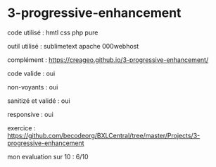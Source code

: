 # 3-progressive-enhancement

code utilisé : hmtl css php pure

outil utilisé : sublimetext apache 000webhost

complément : https://creageo.github.io/3-progressive-enhancement/

code valide : oui

non-voyants : oui

sanitizé et validé : oui

responsive : oui

exercice : https://github.com/becodeorg/BXLCentral/tree/master/Projects/3-progressive-enhancement

mon evaluation sur 10 : 6/10
